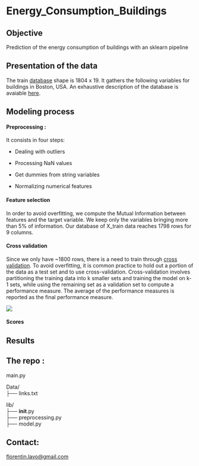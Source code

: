 # Energy_Consumption_Buildings

## Objective
Prediction of the energy consumption of buildings with an sklearn pipeline

## Presentation of the data
The train [database]((data/description.txt)) shape is 1804 x 19. It gathers the following variables for buildings in Boston, USA. An exhaustive description of the database is avaiable [here](data/description.txt).

## Modeling process 
#### Preprocessing :  
It consists in four steps:  

- Dealing with outliers   

- Processing NaN values

- Get dummies from string variables 

- Normalizing numerical features   

#### Feature selection
In order to avoid overfitting, we compute the Mutual Information between features and the target variable. We keep only the variables bringing more than 5% of information. Our database of X_train data reaches 1798 rows for 9 columns.
  
#### Cross validation
Since we only have ~1800 rows, there is a need to train through [cross validation](https://scikit-learn.org/stable/modules/cross_validation.html#cross-validation). To avoid overfitting, it is common practice to hold out a portion of the data as a test set and to use cross-validation. Cross-validation involves partitioning the training data into k smaller sets and training the model on k-1 sets, while using the remaining set as a validation set to compute a performance measure. The average of the performance measures is reported as the final performance measure.

![](imgs/grid_search_cross_validation.png)

#### Scores

## Results 

## The repo :
  
main.py  
  
Data/  
├── links.txt  
  
lib/  
├── __init__.py  
├── preprocessing.py   
├── model.py  


## Contact: 
florentin.lavo@gmail.com
